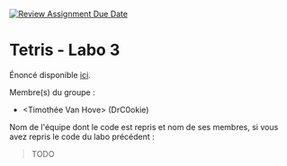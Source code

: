 [![Review Assignment Due Date](https://classroom.github.com/assets/deadline-readme-button-24ddc0f5d75046c5622901739e7c5dd533143b0c8e959d652212380cedb1ea36.svg)](https://classroom.github.com/a/xsgOioUO)
# Tetris - Labo 3

Énoncé disponible [ici](https://web-classroom.github.io/labos/labo-5-tetris-3.html).

Membre(s) du groupe :
- <Timothée Van Hove> (DrC0okie)

Nom de l'équipe dont le code est repris et nom de ses membres, si vous avez repris le code du labo précédent :

> TODO

